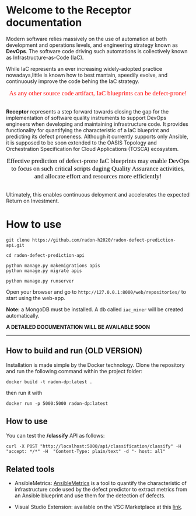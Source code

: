 # Welcome to the Receptor documentation

Modern software relies massively on the use of automation at both development and operations levels, and engineering strategy known as **DevOps**.
The software code driving such automations is collectively known as Infrastructure-as-Code (IaC).

While IaC represents an ever increasing widely-adopted practice nowadays,little is known how to best mantain, speedily evolve, and continuously improve the code behing the IaC strategy.

<div style="text-align:center"><span style="color:red; font-family:Georgia; font-size:1.25em;">
As any other source code artifact, IaC blueprints can be defect-prone!
</span></div>

<br>

**Receptor** represents a step forward towards closing the gap for the implementation of software quality instruments to support DevOps engineers when developing and maintaining infrastructure code.
It provides functionality for quantifying the characteristic of a IaC blueprint and predicting its defect proneness.
Although it currently supports only Ansible, it is supposed to be soon extended to the OASIS Topology and Orchestration Specification for Cloud Applications (TOSCA) ecosystem. 

<div style="text-align:center"><span style="color:black; font-family:Georgia; font-size:1.25em;">
Effective prediction of defect-prone IaC blueprints may enable DevOps to focus on such critical scripts duging Quality Assurance activities, and allocate effort and resources more efficiently!
</span></div>

<br>

Ultimately, this enables continuous deloyment and accelerates the expected Return on Investment.



# How to use

```text
git clone https://github.com/radon-h2020/radon-defect-prediction-api.git
```
```text
cd radon-defect-prediction-api
```
```text
python manage.py makemigrations apis
python manage.py migrate apis
```
```text
python manage.py runserver
```

Open your browser and go to `http://127.0.0.1:8000/web/repositories/` to start using the web-app.


**Note:** a MongoDB must be installed. A db called `iac_miner` will be created automatically.

**A DETAILED DOCUMENTATION WILL BE AVAILABLE SOON**


---

## How to build and run (OLD VERSION)
 
Installation is made simple by the Docker technology.
Clone the repository and run the following command within the project folder:

```
docker build -t radon-dp:latest .
```

then run it with

```
docker run -p 5000:5000 radon-dp:latest
```


## How to use

You can test the **/classify** API as follows:

```
curl -X POST "http://localhost:5000/api/classification/classify" -H  "accept: */*" -H  "Content-Type: plain/text" -d "- host: all"
```

## Related tools

* AnsibleMetrics: [AnsibleMetrics](https://radon-h2020.github.io/radon-ansible-metrics/) is a tool to quantify the characteristic of infrastructure code used by the defect predictor to extract metrics from an Ansible blueprint and use them for the detection of defects.

* Visual Studio Extension: available on the VSC Marketplace at this [link](https://marketplace.visualstudio.com/items?itemName=sdallapalma.radon-defect-predictor).
